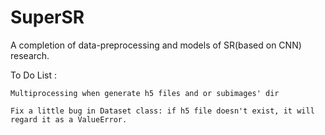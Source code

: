 # SuperSR

A completion of data-preprocessing and models of SR(based on CNN) research.

To Do List :

    Multiprocessing when generate h5 files and or subimages' dir

    Fix a little bug in Dataset class: if h5 file doesn't exist, it will regard it as a ValueError. 
